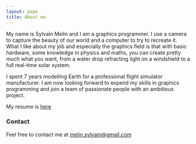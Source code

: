 ```yaml
---
layout: page
title: About me
---
```


My name is Sylvain Melin and I am a graphics programmer. I use a camera to capture the beauty of our world and a computer to try to recreate it.  
What I like about my job and especially the graphics field is that with basic hardware, some knowledge in physics and maths, you can create pretty much what you want, from a water drop refracting light on a windshield to a full real-time solar system.

I spent 7 years modelling Earth for a professional flight simulator manufacturer. I am now looking forward to expend my skills in graphics programming and join a team of passionate people with an ambitious project.

My resume is [here](../Resume.pdf)

### Contact

Feel free to contact me at [melin.sylvain@gmail.com](mailto:melin.sylvain@gmail.com)

